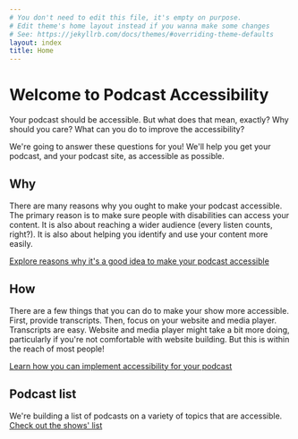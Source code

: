```yaml
---
# You don't need to edit this file, it's empty on purpose.
# Edit theme's home layout instead if you wanna make some changes
# See: https://jekyllrb.com/docs/themes/#overriding-theme-defaults
layout: index
title: Home
---
```


# Welcome to Podcast Accessibility

Your podcast should be accessible. But what does that mean, exactly? Why should you care? What can you do to improve the accessibility? 

We're going to answer these questions for you! We'll help you get your podcast, and your podcast site, as accessible as possible.

## Why

There are many reasons why you ought to make your podcast accessible. The primary reason is to make sure people with disabilities can access your content. It is also about reaching a wider audience (every listen counts, right?). It is also about helping you identify and use your content more easily. 

[Explore reasons why it's a good idea to make your podcast accessible](http://podcast-accessibility.com/why)

## How

There are a few things that you can do to make your show more accessible. First, provide transcripts. Then, focus on your website and media player. Transcripts are easy. Website and media player might take a bit more doing, particularly if you're not comfortable with website building. But this is within the reach of most people!

[Learn how you can implement accessibility for your podcast](http://podcast-accessibility.com/how)

## Podcast list

We're building a list of podcasts on a variety of topics that are accessible. [Check out the shows' list](http://podcast-accessibility.com/directory/)
